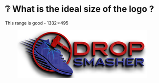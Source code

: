 # ❔ What is the ideal size of the logo ?

This range is good - 1332 × 495

<figure><img src="../.gitbook/assets/site_logo-9.png" alt=""><figcaption></figcaption></figure>
